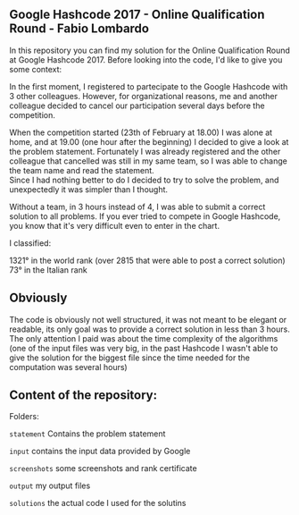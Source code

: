 ## Google Hashcode 2017 - Online Qualification Round - Fabio Lombardo

In this repository you can find my solution for the Online Qualification Round at Google Hashcode 2017.
Before looking into the code, I'd like to give you some context:

In the first moment, I registered to partecipate to the Google Hashcode with 3 other colleagues. However, for organizational reasons, me and another colleague decided to cancel our participation several days before the competition.

When the competition started (23th of February at 18.00) I was alone at home, and at 19.00 (one hour after the beginning) I decided to give a look at the problem statement. Fortunately I was already registered and the other colleague that cancelled was still in my same team, so I was able to change the team name and read the statement.   
Since I had nothing better to do I decided to try to solve the problem, and unexpectedly it was simpler than I thought.

Without a team, in 3 hours instead of 4, I was able to submit a correct solution to all problems. 
If you ever tried to compete in Google Hashcode, you know that it's very difficult even to enter in the chart.

I classified:

1321° in the world rank (over 2815 that were able to post a correct solution)   
73° in the Italian rank

## Obviously
The code is obviously not well structured, it was not meant to be elegant or readable, its only goal was to provide a correct solution in less than 3 hours.
The only attention I paid was about the time complexity of the algorithms (one of the input files was very big, in the past Hashcode I wasn't able to give the solution for the biggest file since the time needed for the computation was several hours)


## Content of the repository:

Folders:  

`statement`
Contains the problem statement

`input`
contains the input data provided by Google

`screenshots`
some screenshots and rank certificate

`output`
my output files

`solutions`
the actual code I used for the solutins



